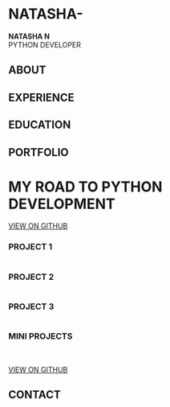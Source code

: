 # NATASHA-
**NATASHA N**<BR>
PYTHON DEVELOPER
![]()

## ABOUT


## EXPERIENCE


## EDUCATION


## PORTFOLIO

# MY ROAD TO PYTHON DEVELOPMENT

[VIEW ON GITHUB]()

### PROJECT 1
![]()

### PROJECT 2
![]()

### PROJECT 3
![]()

### MINI PROJECTS
![]()
![]()
![]()
![]()
![]()
![]()

[VIEW ON GITHUB]()

## CONTACT


